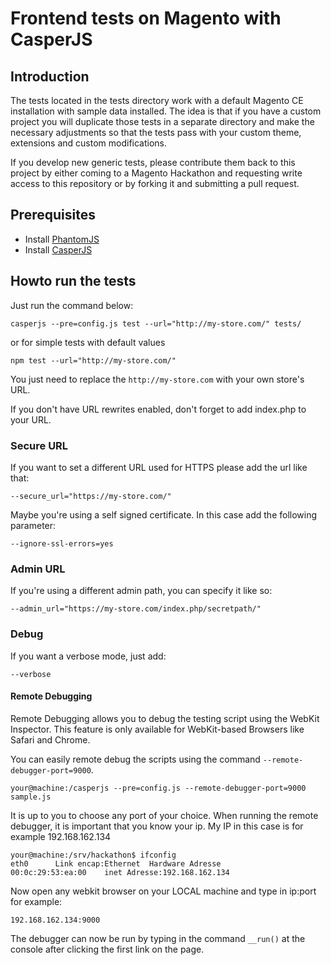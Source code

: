 # Frontend tests on Magento with CasperJS

## Introduction

The tests located in the tests directory work with a default Magento CE installation with sample data installed. The idea is that if you have a custom project you will duplicate those tests in a separate directory and make the necessary adjustments so that the tests pass with your custom theme, extensions and custom modifications.

If you develop new generic tests, please contribute them back to this project by either coming to a Magento Hackathon and requesting write access to this repository or by forking it and submitting a pull request.

## Prerequisites

*   Install [PhantomJS][phantomjs]
*   Install [CasperJS][casperjs]

## Howto run the tests

Just run the command below:

    casperjs --pre=config.js test --url="http://my-store.com/" tests/

or for simple tests with default values

    npm test --url="http://my-store.com/"

You just need to replace the `http://my-store.com` with your own store's URL.

If you don't have URL rewrites enabled, don't forget to add index.php to your URL.

### Secure URL

If you want to set a different URL used for HTTPS please add the url like that:


    --secure_url="https://my-store.com/"

Maybe you're using a self signed certificate. In this case add the following parameter:

    --ignore-ssl-errors=yes

### Admin URL

If you're using a different admin path, you can specify it like so:

    --admin_url="https://my-store.com/index.php/secretpath/"

### Debug

If you want a verbose mode, just add:

    --verbose

#### Remote Debugging

Remote Debugging allows you to debug the testing script using the WebKit Inspector. This feature is only available for WebKit-based Browsers like Safari and Chrome.

You can easily remote debug the scripts using the command  `--remote-debugger-port=9000`.

    your@machine:/casperjs --pre=config.js --remote-debugger-port=9000 sample.js

 It is up to you to choose any port of your choice. When running the remote debugger, it is important that you know your ip. My IP in this case is for example 192.168.162.134

    your@machine:/srv/hackathon$ ifconfig
    eth0      Link encap:Ethernet  Hardware Adresse
    00:0c:29:53:ea:00    inet Adresse:192.168.162.134

Now open any webkit browser on your LOCAL machine and type in ip:port for example:

    192.168.162.134:9000

The debugger can now be run by typing in the command `__run()` at the console after clicking the first link on the page.


[casperjs]: http://casperjs.org
[phantomjs]: http://phantomjs.org

